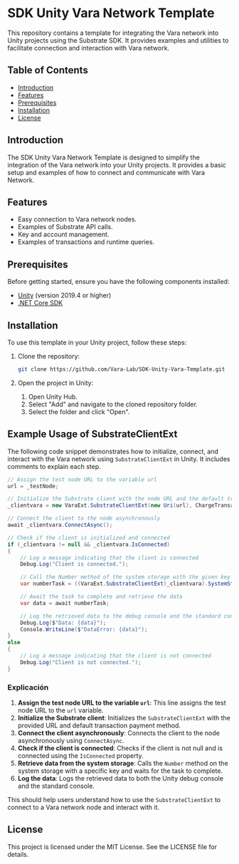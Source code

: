 # SDK Unity Vara Network Template

This repository contains a template for integrating the Vara network into Unity projects using the Substrate SDK. It provides examples and utilities to facilitate connection and interaction with Vara network.

## Table of Contents

- [Introduction](#introduction)
- [Features](#features)
- [Prerequisites](#prerequisites)
- [Installation](#installation)
- [License](#license)

## Introduction

The SDK Unity Vara Network Template is designed to simplify the integration of the Vara network into your Unity projects. It provides a basic setup and examples of how to connect and communicate with Vara Network.

## Features

- Easy connection to Vara network nodes.
- Examples of Substrate API calls.
- Key and account management.
- Examples of transactions and runtime queries.

## Prerequisites

Before getting started, ensure you have the following components installed:

- [Unity](https://unity.com/) (version 2019.4 or higher)
- [.NET Core SDK](https://dotnet.microsoft.com/download)

## Installation

To use this template in your Unity project, follow these steps:

1. Clone the repository:

   ```sh
   git clone https://github.com/Vara-Lab/SDK-Unity-Vara-Template.git

2. Open the project in Unity:

    1. Open Unity Hub.
    2. Select "Add" and navigate to the cloned repository folder.
    3. Select the folder and click "Open".


## Example Usage of SubstrateClientExt

The following code snippet demonstrates how to initialize, connect, and interact with the Vara network using `SubstrateClientExt` in Unity. It includes comments to explain each step.

```csharp
// Assign the test node URL to the variable url
url = _testNode;

// Initialize the Substrate client with the node URL and the default transaction payment method
_clientvara = new VaraExt.SubstrateClientExt(new Uri(url), ChargeTransactionPayment.Default());

// Connect the client to the node asynchronously
await _clientvara.ConnectAsync();

// Check if the client is initialized and connected
if (_clientvara != null && _clientvara.IsConnected)
{
    // Log a message indicating that the client is connected
    Debug.Log("Client is connected.");

    // Call the Number method of the system storage with the given key and no cancellation token
    var numberTask = ((VaraExt.SubstrateClientExt)_clientvara).SystemStorage.Number("0x84d1c0434d95f92501d18115c6df68b9cbed62aa75e3e7b9b031b0225acaafcc", CancellationToken.None);

    // Await the task to complete and retrieve the data
    var data = await numberTask;

    // Log the retrieved data to the debug console and the standard console
    Debug.Log($"Data: {data}");
    Console.WriteLine($"DataError: {data}");
}
else
{
    // Log a message indicating that the client is not connected
    Debug.Log("Client is not connected.");
}
```

### Explicación

1. **Assign the test node URL to the variable `url`**: This line assigns the test node URL to the `url` variable.
2. **Initialize the Substrate client**: Initializes the `SubstrateClientExt` with the provided URL and default transaction payment method.
3. **Connect the client asynchronously**: Connects the client to the node asynchronously using `ConnectAsync`.
4. **Check if the client is connected**: Checks if the client is not null and is connected using the `IsConnected` property.
5. **Retrieve data from the system storage**: Calls the `Number` method on the system storage with a specific key and waits for the task to complete.
6. **Log the data**: Logs the retrieved data to both the Unity debug console and the standard console.

This should help users understand how to use the `SubstrateClientExt` to connect to a Vara network node and interact with it.



## License
This project is licensed under the MIT License. See the LICENSE file for details.